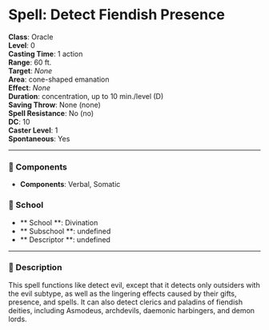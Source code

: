 
# Spell: Detect Fiendish Presence
**Class**: Oracle  
**Level**: 0  
**Casting Time**: 1 action  
**Range**: 60 ft.  
**Target**: _None_  
**Area**: cone-shaped emanation  
**Effect**: _None_  
**Duration**: concentration, up to 10 min./level (D)  
**Saving Throw**: None (none)  
**Spell Resistance**: No (no)  
**DC**: 10  
**Caster Level**: 1  
**Spontaneous**: Yes

---

### 🔮 Components
- **Components**: Verbal, Somatic

### 🏫 School
- ** School **: Divination
- ** Subschool **: undefined
- ** Descriptor **: undefined
---

### 📜 Description
This spell functions like detect evil, except that it detects only outsiders with the evil subtype, as well as the lingering effects caused by their gifts, presence, and spells. It can also detect clerics and paladins of fiendish deities, including Asmodeus, archdevils, daemonic harbingers, and demon lords.
